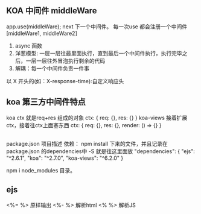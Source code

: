 ## KOA  中间件 middleWare
app.use(middleWare);
next 下一个中间件。
每一次use 都会注册一个中间件
[middleWare1, middleWare2]
1. async 函数
2. 洋葱模型: 一层一层往最里面执行，直到最后一个中间件执行，执行完毕之后，一层一层往外冒泡执行剩余的代码
3. 解耦：每一个中间件负责一件事

以 X 开头的(如：X-response-time):自定义响应头

## koa 第三方中间件特点
  koa ctx 就是req+res 组成的对象
  ctx: {
    req: {},
    res: {}
  }
  koa-views
  接着扩展 ctx，接着往ctx上面塞东西
  ctx: {
    req: {},
    res: {},
    render: () => {}
  }
##
package.json 项目描述
依赖： npm install 下来的文件，并且记录在package.json 的dependencies中
-S 就是往这里面放
"dependencies": {
    "ejs": "^2.6.1",
    "koa": "^2.7.0",
    "koa-views": "^6.2.0"
  }

npm i node_modules 目录。


## ejs
  <%= %> 原样输出
  <%- %> 解析html
  <% %> 解析JS
